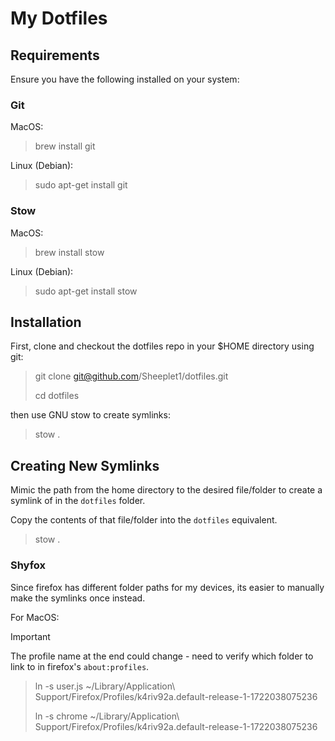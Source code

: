 # My Dotfiles

## Requirements

Ensure you have the following installed on your system:

### Git

MacOS:

> brew install git

Linux (Debian):

> sudo apt-get install git

### Stow

MacOS:

> brew install stow

Linux (Debian):

> sudo apt-get install stow

## Installation

First, clone and checkout the dotfiles repo in your $HOME directory using git:

> git clone git@github.com/Sheeplet1/dotfiles.git
>
> cd dotfiles

then use GNU stow to create symlinks:

> stow .

## Creating New Symlinks

Mimic the path from the home directory to the desired file/folder to create
a symlink of in the `dotfiles` folder.

Copy the contents of that file/folder into the `dotfiles` equivalent.

> stow .

### Shyfox

Since firefox has different folder paths for my devices, its easier to manually
make the symlinks once instead.

For MacOS:

> [!IMPORTANT]
> The profile name at the end could change - need to verify which folder to link to
> in firefox's `about:profiles`.

> ln -s user.js ~/Library/Application\ Support/Firefox/Profiles/k4riv92a.default-release-1-1722038075236
>
> ln -s chrome ~/Library/Application\ Support/Firefox/Profiles/k4riv92a.default-release-1-1722038075236
